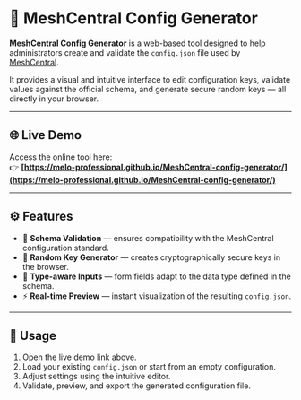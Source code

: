 # 🧩 MeshCentral Config Generator

**MeshCentral Config Generator** is a web-based tool designed to help administrators create and validate the `config.json` file used by [MeshCentral](https://meshcentral.com/).

It provides a visual and intuitive interface to edit configuration keys, validate values against the official schema, and generate secure random keys — all directly in your browser.

---

## 🌐 Live Demo

Access the online tool here:  
👉 **[https://melo-professional.github.io/MeshCentral-config-generator/](https://melo-professional.github.io/MeshCentral-config-generator/)**

---

## ⚙️ Features

- 🧮 **Schema Validation** — ensures compatibility with the MeshCentral configuration standard.  
- 🔐 **Random Key Generator** — creates cryptographically secure keys in the browser.  
- 🧠 **Type-aware Inputs** — form fields adapt to the data type defined in the schema.  
- ⚡ **Real-time Preview** — instant visualization of the resulting `config.json`.  

---

## 🚀 Usage

1. Open the live demo link above.  
2. Load your existing `config.json` or start from an empty configuration.  
3. Adjust settings using the intuitive editor.  
4. Validate, preview, and export the generated configuration file.  

